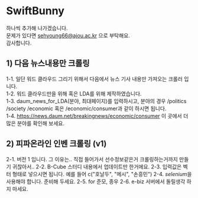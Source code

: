 # SwiftBunny
하나씩 추가해 나가겠습니다.  
문제가 있다면 sehyoung66@ajou.ac.kr 으로 부탁해요.  
감사합니다.  

## 1) 다음 뉴스내용만 크롤링
1-1. 일단 워드 클라우드 그리기 위해서 다음에서 뉴스 기사 내용만 가져오는 크롤러 입니다.  
1-2. 워드 클라우드만을 위해 혹은 LDA를 위해 제작하였습니다.  
1-3. daum_news_for_LDA(분야, 최대페이지)를 입력하시고, 분야의 경우 /politics /society /economic 혹은 /economic/consumer과 같이 하시면 됩니다.  
1-4. https://news.daum.net/breakingnews/economic/consumer 이 곳에서 더 많은 분야를 확인해 보세요.  

## 2) 피파온라인 인벤 크롤링 (v1)
2-1. 버전 1 입니다. 그 이유는.. 직접 들어가서 선수정보같은거 크롤링하는거까지 만들기 귀찮아서..
2-2. B-Cube 스터디 내용에서 업데이트만 한거에요.
2-3. 입력값은 벡터 형태로 넣으시면 됩니다. 예를 들어 c("호날두", "메시", "손흥민")
2-4. *selenium*을 사용해야 합니다. 준비해 두세요.
2-5. for 준모, 종우
2-6. e-biz 서버에서 돌릴생각 하지 마세요.
